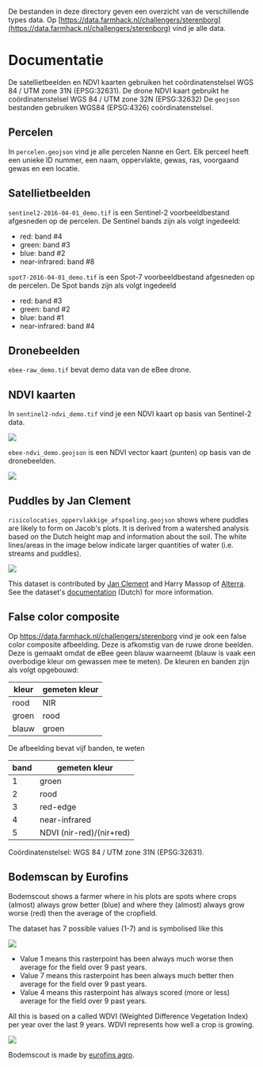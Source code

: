 De bestanden in deze directory geven een overzicht van de verschillende types data. Op [https://data.farmhack.nl/challengers/sterenborg](https://data.farmhack.nl/challengers/sterenborg) vind je alle data.

# Documentatie

De satellietbeelden en NDVI kaarten gebruiken het coördinatenstelsel WGS 84 / UTM zone 31N (EPSG:32631). De drone NDVI kaart gebruikt he coördinatenstelsel WGS 84 / UTM zone 32N (EPSG:32632) De `geojson` bestanden gebruiken WGS84 (EPSG:4326) coördinatenstelsel.

## Percelen

In `percelen.geojson` vind je alle percelen Nanne en Gert. Elk perceel heeft een unieke ID nummer, een naam, oppervlakte, gewas, ras, voorgaand gewas en een locatie.

## Satellietbeelden

`sentinel2-2016-04-01_demo.tif` is een Sentinel-2 voorbeeldbestand afgesneden op de percelen. De Sentinel bands zijn als volgt ingedeeld:

- red: band #4
- green: band #3
- blue: band #2
- near-infrared: band #8

 `spot7-2016-04-01_demo.tif` is een Spot-7 voorbeeldbestand afgesneden op de percelen. De Spot bands zijn als volgt ingedeeld

 - red: band #3
 - green: band #2
 - blue: band #1
 - near-infrared: band #4

## Dronebeelden

`ebee-raw_demo.tif` bevat demo data van de eBee drone.

## NDVI kaarten

In `sentinel2-ndvi_demo.tif` vind je een NDVI kaart op basis van Sentinel-2 data.

![](https://raw.githubusercontent.com/FarmHackNL/FarmHack/master/challengers/sterenborg/data/images/ndvi.png)

`ebee-ndvi_demo.geojson` is een NDVI vector kaart (punten) op basis van de dronebeelden.

![](https://raw.githubusercontent.com/FarmHackNL/FarmHack/master/challengers/sterenborg/data/images/ebee-ndvi.png)

## Puddles by Jan Clement
 `risicolocaties_oppervlakkige_afspoeling.geojson` shows where puddles are likely to form on Jacob's plots. It is derived from a watershed analysis based on the Dutch height map and information about the soil. The white lines/areas in the image below indicate larger quantities of water (i.e. streams and puddles).

 ![](https://raw.githubusercontent.com/FarmHackNL/FarmHack/master/challengers/vandenborne/data/images/watershed.png)

 This dataset is contributed by [Jan Clement](https://twitter.com/geo_jan) and Harry Massop of [Alterra](https://www.wageningenur.nl/en/Expertise-Services/Research-Institutes/alterra.htm). See the dataset's [documentation](http://www.wageningenur.nl/nl/Publicatie-details.htm?publicationId=publication-way-343536353534) (Dutch) for more information.

## False color composite

Op https://data.farmhack.nl/challengers/sterenborg vind je ook een false color composite afbeelding. Deze is afkomstig van de ruwe drone beelden. Deze is gemaakt omdat de eBee geen blauw waarneemt (blauw is vaak een overbodige kleur om gewassen mee te meten). De kleuren en banden zijn als volgt opgebouwd:

|kleur|gemeten kleur|
|---|---|
|rood| NIR|
|groen|rood|
|blauw|groen|

De afbeelding bevat vijf banden, te weten

|band|gemeten kleur|
|---|---|
|1| groen|
|2| rood|
|3| red-edge|
|4| near-infrared|
|5| NDVI (nir-red)/(nir+red)|

Coördinatenstelsel: WGS 84 / UTM zone 31N (EPSG:32631).

## Bodemscan by Eurofins

Bodemscout shows a farmer where in his plots are spots where crops (almost) always grow better (blue) and where they (almost) always grow worse (red) then the average of the cropfield.

The dataset has 7 possible values (1-7) and is symbolised like this

![](https://raw.githubusercontent.com/FarmHackNL/FarmHack/master/challengers/sterenborg/data/images/bodemscan_eurofins_legend.gif)

- Value 1 means this rasterpoint has been always much worse then average for the field over 9 past years.
- Value 7 means this rasterpoint has been always much better then average for the field over 9 past years.
- Value 4 means this rasterpoint has always scored (more or less) average for the field over 9 past years.

All this is based on a called WDVI (Weighted Difference Vegetation Index) per year over the last 9 years. WDVI represents how well a crop is growing.

![](https://raw.githubusercontent.com/FarmHackNL/FarmHack/master/challengers/sterenborg/data/images/bodemscan_eurofins_example.gif)

Bodemscout is made by [eurofins agro](http://blgg.agroxpertus.nl).